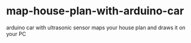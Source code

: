 # map-house-plan-with-arduino-car
 arduino car with ultrasonic sensor maps your house plan and draws it on your PC
